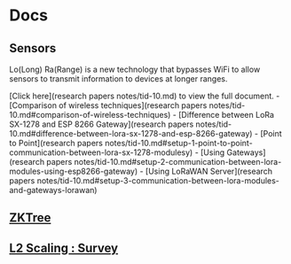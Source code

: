 # Docs

## Sensors

Lo(Long) Ra(Range) is a new technology that bypasses WiFi to allow sensors to transmit information to devices at longer ranges.

[Click here](research papers notes/tid-10.md) to view the full document.
    -  [Comparison of wireless techniques](research papers notes/tid-10.md#comparison-of-wireless-techniques)
     -  [Difference between LoRa SX-1278 and ESP 8266 Gateway](research papers notes/tid-10.md#difference-between-lora-sx-1278-and-esp-8266-gateway)
     -  [Point to Point](research papers notes/tid-10.md#setup-1-point-to-point-communication-between-lora-sx-1278-modulesy)
      -  [Using Gateways](research papers notes/tid-10.md#setup-2-communication-between-lora-modules-using-esp8266-gateway)
      - [Using LoRaWAN Server](research papers notes/tid-10.md#setup-3-communication-between-lora-modules-and-gateways-lorawan)

## [ZKTree](./research%20papers%20notes/zkTree.md)
## [L2 Scaling : Survey](./research%20papers%20notes/Layer%202%20Blockchain%20Scaling%20a%20Survey.md)
